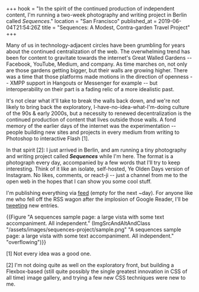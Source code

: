 +++
hook = "In the spirit of the continued production of independent content, I'm running a two-week photography and writing project in Berlin called <em>Sequences</em>."
location = "San Francisco"
published_at = 2019-06-04T21:54:26Z
title = "Sequences: A Modest, Contra-garden Travel Project"
+++

Many of us in technology-adjacent circles have been
grumbling for years about the continued centralization of
the web. The overwhelming trend has been for content to
gravitate towards the internet's Great Walled Gardens --
Facebook, YouTube, Medium, and company. As time marches
on, not only are those gardens getting bigger, but their
walls are growing higher. There was a time that those
platforms made motions in the direction of openness -- XMPP
support in Hangouts or Messenger for example -- but
interoperability on their part is a fading relic of a more
idealistic past.

It's not clear what it'll take to break the walls back
down, and we're not likely to bring back the exploratory,
I-have-no-idea-what-I'm-doing culture of the 90s & early
2000s, but a necessity to renewed decentralization is the
continued production of content that lives outside those
walls. A fond memory of the earlier days of the internet
was the experimentation -- people building new sites and
projects in every medium from writing to Photoshop to
interactive Flash [1].

In that spirit [2]: I just arrived in Berlin, and am
running a tiny photography and writing project called
***Sequences*** while I'm here. The format is a photograph
every day, accompanied by a few words that I'll try to keep
interesting. Think of it like an isolate, self-hosted, Ye
Olden Days version of Instagram. No likes, comments, or
react-ji -- just a channel from me to the open web in the
hopes that I can show you some cool stuff.

I'm publishing everything via <a href="/sequences.atom" class="feed-icon">feed</a> (empty for the next ~day). For anyone like me who fell off the RSS wagon after the implosion of Google Reader, I'll be <a href="https://twitter.com/brandur" class="twitter-icon">tweeting</a> new entries.

{{Figure "A sequences sample page: a large vista with some text accompaniment. All independent." (ImgSrcAndAltAndClass "/assets/images/sequences-project/sample.png" "A sequences sample page: a large vista with some text accompaniment. All independent." "overflowing")}}

[1] Not every idea was a good one.

[2] I'm not doing quite as well on the exploratory front,
but building a Flexbox-based (still quite possibly the
single greatest innovation in CSS of all time) image
gallery, and trying a few new CSS techniques were new to
me.
